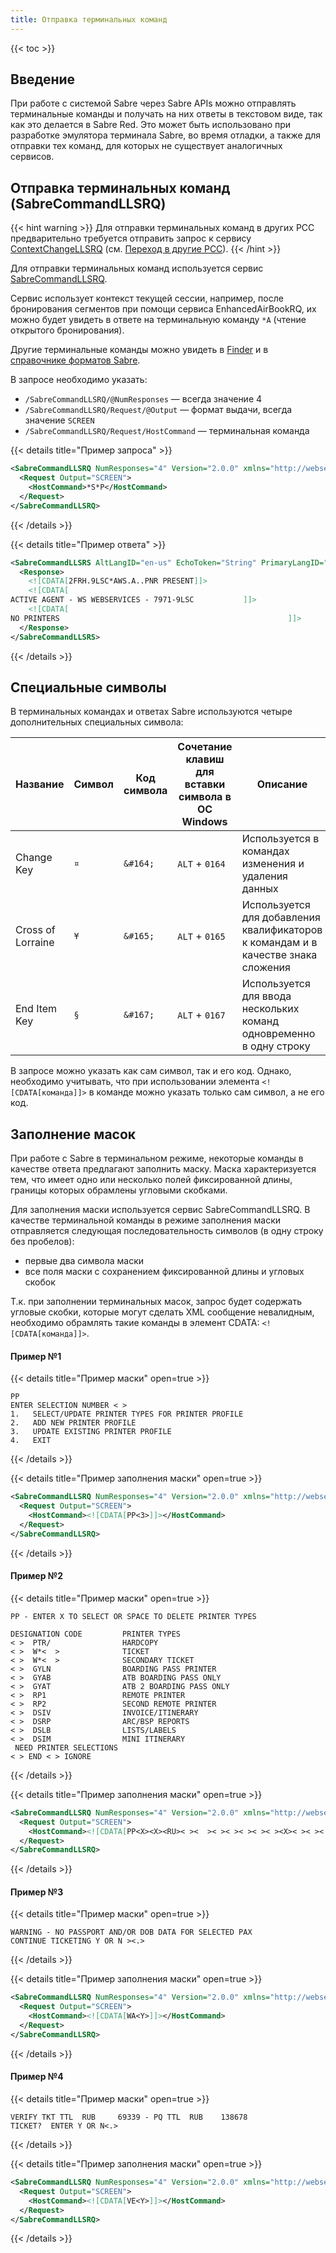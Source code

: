```yaml
---
title: Отправка терминальных команд
---
```


{{< toc >}}

## Введение

При работе c системой Sabre через Sabre APIs можно отправлять терминальные команды и получать на них ответы в текстовом виде, так как это делается в Sabre Red. Это может быть использовано при разработке эмулятора терминала Sabre, во время отладки, а также для отправки тех команд, для которых не существует аналогичных сервисов.

## Отправка терминальных команд (SabreCommandLLSRQ)

{{< hint warning >}}
Для отправки терминальных команд в других PCC предварительно требуется отправить запрос к сервису [ContextChangeLLSRQ](https://developer.sabre.com/docs/read/soap_apis/management/utility/change_aaa) (см. [Переход в другие PCC](change-pcc.html)).
{{< /hint >}}

Для отправки терминальных команд используется сервис [SabreCommandLLSRQ](https://developer.sabre.com/docs/read/soap_apis/management/utility/send_sabre_command).

Сервис использует контекст текущей сессии, например, после бронирования сегментов при помощи сервиса EnhancedAirBookRQ, их можно будет увидеть в ответе на терминальную команду ```*A``` (чтение открытого бронирования).

Другие терминальные команды можно увидеть в [Finder](https://central.sabre.com/s/finder) и в [справочнике форматов Sabre](http://airts.ru/upload/Manuals_and_Installers/Manuals/Practice_manuals/Format.pdf).

В запросе необходимо указать:
- ```/SabreCommandLLSRQ/@NumResponses``` — всегда значение 4
- ```/SabreCommandLLSRQ/Request/@Output``` — формат выдачи, всегда значение ```SCREEN```
- ```/SabreCommandLLSRQ/Request/HostCommand``` — терминальная команда

{{< details title="Пример запроса" >}}
```XML
<SabreCommandLLSRQ NumResponses="4" Version="2.0.0" xmlns="http://webservices.sabre.com/sabreXML/2011/10">
  <Request Output="SCREEN">
    <HostCommand>*S*P</HostCommand>
  </Request>
</SabreCommandLLSRQ>
```
{{< /details >}}

{{< details title="Пример ответа" >}}
```XML
<SabreCommandLLSRS AltLangID="en-us" EchoToken="String" PrimaryLangID="en-us" SequenceNmbr="1" Target="Production" TimeStamp="2018-04-02T19:46:49" Version="1.8.1" xmlns="http://webservices.sabre.com/sabreXML/2003/07">
  <Response>
    <![CDATA[2FRH.9LSC*AWS.A..PNR PRESENT]]>
    <![CDATA[
ACTIVE AGENT - WS WEBSERVICES - 7971-9LSC           ]]>
    <![CDATA[
NO PRINTERS                                                   ]]>
  </Response>
</SabreCommandLLSRS>
```
{{< /details >}}

## Специальные символы

В терминальных командах и ответах Sabre используются четыре дополнительных специальных символа:

| Название | Символ | Код символа | Сочетание клавиш для вставки символа в ОС Windows | Описание |
|-|-|-|-|-|
| Change Key        | ```¤``` | ```&#164;``` | ```ALT``` + ```0164``` | Используется в командах изменения и удаления данных |
| Cross of Lorraine | ```¥``` | ```&#165;``` | ```ALT``` + ```0165``` | Используется для добавления квалификаторов к командам и в качестве знака сложения |
| End Item Key      | ```§``` | ```&#167;``` | ```ALT``` + ```0167``` | Используется для ввода нескольких команд одновременно в одну строку |

В запросе можно указать как сам символ, так и его код. Однако, необходимо учитывать, что при использовании элемента ```<![CDATA[команда]]>``` в команде можно указать только сам символ, а не его код.

## Заполнение масок

При работе с Sabre в терминальном режиме, некоторые команды в качестве ответа предлагают заполнить маску. Маска характеризуется тем, что имеет одно или несколько полей фиксированной длины, границы которых обрамлены угловыми скобками.

Для заполнения маски используется сервис SabreCommandLLSRQ. В качестве терминальной команды в режиме заполнения маски отправляется следующая последовательность символов (в одну строку без пробелов):
- первые два символа маски
- все поля маски с сохранением фиксированной длины и угловых скобок

Т.к. при заполнении терминальных масок, запрос будет содержать угловые скобки, которые могут сделать XML сообщение невалидным, необходимо обрамлять такие команды в элемент CDATA: ```<![CDATA[команда]]>```.

#### Пример №1

{{< details title="Пример маски" open=true >}}
```
PP                                                              
ENTER SELECTION NUMBER < >                                      
1.   SELECT/UPDATE PRINTER TYPES FOR PRINTER PROFILE            
2.   ADD NEW PRINTER PROFILE                                    
3.   UPDATE EXISTING PRINTER PROFILE                            
4.   EXIT                                                       
```
{{< /details >}}

{{< details title="Пример заполнения маски" open=true >}}
```XML
<SabreCommandLLSRQ NumResponses="4" Version="2.0.0" xmlns="http://webservices.sabre.com/sabreXML/2011/10">
  <Request Output="SCREEN">
    <HostCommand><![CDATA[PP<3>]]></HostCommand>
  </Request>
</SabreCommandLLSRQ>
```
{{< /details >}}

#### Пример №2

{{< details title="Пример маски" open=true >}}
```
PP - ENTER X TO SELECT OR SPACE TO DELETE PRINTER TYPES         
                                                                
DESIGNATION CODE         PRINTER TYPES                          
< >  PTR/                HARDCOPY                               
< >  W*<  >              TICKET                                 
< >  W*<  >              SECONDARY TICKET                       
< >  GYLN                BOARDING PASS PRINTER                  
< >  GYAB                ATB BOARDING PASS ONLY                 
< >  GYAT                ATB 2 BOARDING PASS ONLY               
< >  RP1                 REMOTE PRINTER                         
< >  RP2                 SECOND REMOTE PRINTER                  
< >  DSIV                INVOICE/ITINERARY                      
< >  DSRP                ARC/BSP REPORTS                        
< >  DSLB                LISTS/LABELS                           
< >  DSIM                MINI ITINERARY                         
 NEED PRINTER SELECTIONS                                        
< > END < > IGNORE                                              
```
{{< /details >}}

{{< details title="Пример заполнения маски" open=true >}}
```XML
<SabreCommandLLSRQ NumResponses="4" Version="2.0.0" xmlns="http://webservices.sabre.com/sabreXML/2011/10">
  <Request Output="SCREEN">
    <HostCommand><![CDATA[PP<X><X><RU>< ><  >< >< >< >< >< ><X>< >< >< ><X>< >]]></HostCommand>
  </Request>
</SabreCommandLLSRQ>
```
{{< /details >}}

#### Пример №3

{{< details title="Пример маски" open=true >}}
```
WARNING - NO PASSPORT AND/OR DOB DATA FOR SELECTED PAX          
CONTINUE TICKETING Y OR N ><.>                                  
```
{{< /details >}}

{{< details title="Пример заполнения маски" open=true >}}
```XML
<SabreCommandLLSRQ NumResponses="4" Version="2.0.0" xmlns="http://webservices.sabre.com/sabreXML/2011/10">
  <Request Output="SCREEN">
    <HostCommand><![CDATA[WA<Y>]]></HostCommand>
  </Request>
</SabreCommandLLSRQ>
```
{{< /details >}}

#### Пример №4

{{< details title="Пример маски" open=true >}}
```
VERIFY TKT TTL  RUB     69339 - PQ TTL  RUB    138678           
TICKET?  ENTER Y OR N<.>                                        
```
{{< /details >}}

{{< details title="Пример заполнения маски" open=true >}}
```XML
<SabreCommandLLSRQ NumResponses="4" Version="2.0.0" xmlns="http://webservices.sabre.com/sabreXML/2011/10">
  <Request Output="SCREEN">
    <HostCommand><![CDATA[VE<Y>]]></HostCommand>
  </Request>
</SabreCommandLLSRQ>
```
{{< /details >}}

